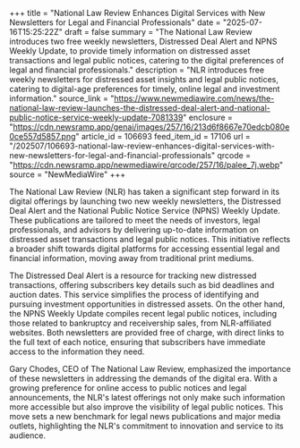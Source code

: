 +++
title = "National Law Review Enhances Digital Services with New Newsletters for Legal and Financial Professionals"
date = "2025-07-16T15:25:22Z"
draft = false
summary = "The National Law Review introduces two free weekly newsletters, Distressed Deal Alert and NPNS Weekly Update, to provide timely information on distressed asset transactions and legal public notices, catering to the digital preferences of legal and financial professionals."
description = "NLR introduces free weekly newsletters for distressed asset insights and legal public notices, catering to digital-age preferences for timely, online legal and investment information."
source_link = "https://www.newmediawire.com/news/the-national-law-review-launches-the-distressed-deal-alert-and-national-public-notice-service-weekly-update-7081339"
enclosure = "https://cdn.newsramp.app/genai/images/257/16/213d6f8667e70edcb080e0ce557d5857.png"
article_id = 106693
feed_item_id = 17106
url = "/202507/106693-national-law-review-enhances-digital-services-with-new-newsletters-for-legal-and-financial-professionals"
qrcode = "https://cdn.newsramp.app/newmediawire/qrcode/257/16/palee_7j.webp"
source = "NewMediaWire"
+++

<p>The National Law Review (NLR) has taken a significant step forward in its digital offerings by launching two new weekly newsletters, the Distressed Deal Alert and the National Public Notice Service (NPNS) Weekly Update. These publications are tailored to meet the needs of investors, legal professionals, and advisors by delivering up-to-date information on distressed asset transactions and legal public notices. This initiative reflects a broader shift towards digital platforms for accessing essential legal and financial information, moving away from traditional print mediums.</p><p>The Distressed Deal Alert is a resource for tracking new distressed transactions, offering subscribers key details such as bid deadlines and auction dates. This service simplifies the process of identifying and pursuing investment opportunities in distressed assets. On the other hand, the NPNS Weekly Update compiles recent legal public notices, including those related to bankruptcy and receivership sales, from NLR-affiliated websites. Both newsletters are provided free of charge, with direct links to the full text of each notice, ensuring that subscribers have immediate access to the information they need.</p><p>Gary Chodes, CEO of The National Law Review, emphasized the importance of these newsletters in addressing the demands of the digital era. With a growing preference for online access to public notices and legal announcements, the NLR's latest offerings not only make such information more accessible but also improve the visibility of legal public notices. This move sets a new benchmark for legal news publications and major media outlets, highlighting the NLR's commitment to innovation and service to its audience.</p>